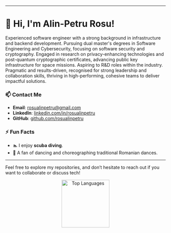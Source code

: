 <hr>
<h1> 👋 Hi, I'm Alin-Petru Rosu! </h1>

Experienced software engineer with a strong background in infrastructure and backend development. Pursuing dual master's degrees in Software Engineering and Cybersecurity, focusing on software security and cryptography. Engaged in research on privacy-enhancing technologies and post-quantum cryptographic certificates, advancing public key infrastructure for space missions. Aspiring to R&D roles within the industry. Pragmatic and results-driven, recognised for strong leadership and collaboration skills, thriving in high-performing, cohesive teams to deliver impactful solutions.

### 📫 Contact Me
- **Email**: [rosualinpetru@gmail.com](mailto:rosualinpetru@gmail.com)
- **LinkedIn**: [linkedin.com/in/rosualinpetru](https://linkedin.com/in/rosualinpetru)
- **GitHub**: [github.com/rosualinpetru](https://github.com/rosualinpetru)

### ⚡ Fun Facts
- 🏊 I enjoy **scuba diving**.
- 💃 A fan of dancing and choreographing traditional Romanian dances.

---

Feel free to explore my repositories, and don’t hesitate to reach out if you want to collaborate or discuss tech!
<div align="center">
     <a href="#"><img alt="Top Languages" src="https://github-readme-stats.vercel.app/api/top-langs/?username=rosualinpetru&hide=javascript,html,css&layout=compact&theme=react&hide_border=true&bg_color=22272e&title_color=386ccc&icon_color=386ccc" height="150"/></a>
</div>
